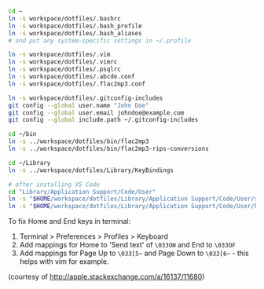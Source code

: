 ```bash
cd ~
ln -s workspace/dotfiles/.bashrc
ln -s workspace/dotfiles/.bash_profile
ln -s workspace/dotfiles/.bash_aliases
# and put any system-specific settings in ~/.profile

ln -s workspace/dotfiles/.vim
ln -s workspace/dotfiles/.vimrc
ln -s workspace/dotfiles/.psqlrc
ln -s workspace/dotfiles/.abcde.conf
ln -s workspace/dotfiles/.flac2mp3.conf

ln -s workspace/dotfiles/.gitconfig-includes
git config --global user.name "John Doe"
git config --global user.email johndoe@example.com
git config --global include.path ~/.gitconfig-includes

cd ~/bin
ln -s ../workspace/dotfiles/bin/flac2mp3
ln -s ../workspace/dotfiles/bin/flac2mp3-rips-conversions

cd ~/Library
ln -s ../workspace/dotfiles/Library/KeyBindings

# after installing VS Code
cd "Library/Application Support/Code/User"
ln -s "$HOME/workspace/dotfiles/Library/Application Support/Code/User/settings.json"
ln -s "$HOME/workspace/dotfiles/Library/Application Support/Code/User/keybindings.json"
```

To fix Home and End keys in terminal:

1. Terminal > Preferences > Profiles > Keyboard
2. Add mappings for Home to 'Send text' of `\033OH` and End to `\033OF`
3. Add mappings for Page Up to `\033[5~` and Page Down to `\033[6~` - this helps with vim for example.

(courtesy of http://apple.stackexchange.com/a/16137/11680)
